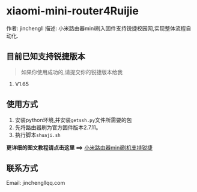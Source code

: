 # xiaomi-mini-router4Ruijie
作者: jinchengll
描述: 小米路由器mini刷入固件支持锐捷校园网,实现整体流程自动化.

## 目前已知支持锐捷版本
> 如果你使用成功的,请提交你的锐捷版本给我
1. V1.65

## 使用方式
1. 安装python环境,并安装`getssh.py`文件所需要的包
2. 先将路由器刷为官方固件版本2.7.11。
3. 执行脚本`shuaji.sh`

**更详细的图文教程请点击这里 ==>** [小米路由器mini刷机支持锐捷](https://www.cnblogs.com/jinchengll/p/11729210.html)

## 联系方式
Email: jinchengllqq.com



